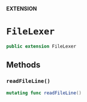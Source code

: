 **EXTENSION**

# `FileLexer`
```swift
public extension FileLexer
```

## Methods
### `readFileLine()`

```swift
mutating func readFileLine()
```
